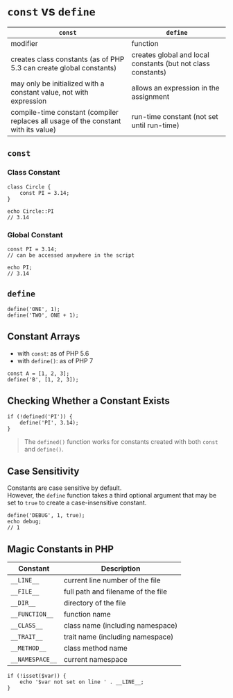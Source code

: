 # `const` vs `define`

| `const` | `define` |
|---------|----------|
| modifier | function |
| creates class constants (as of PHP 5.3 can create global constants) | creates global and local constants (but not class constants) |
| may only be initialized with a constant value, not with expression | allows an expression in the assignment |
| compile-time constant (compiler replaces all usage of the constant with its value) | run-time constant (not set until run-time) |

## `const`

### Class Constant

```
class Circle {
	const PI = 3.14;
}

echo Circle::PI
// 3.14
```

### Global Constant

```
const PI = 3.14;
// can be accessed anywhere in the script

echo PI;
// 3.14
```

## `define`

```
define('ONE', 1);
define('TWO', ONE + 1);
```

## Constant Arrays

* with `const`: as of PHP 5.6
* with `define()`: as of PHP 7

```
const A = [1, 2, 3];
define('B', [1, 2, 3]);
```

## Checking Whether a Constant Exists

```
if (!defined('PI')) {
	define('PI', 3.14);
}
```

> The `defined()` function works for constants created with both `const` and `define()`.

## Case Sensitivity

Constants are case sensitive by default.  
However, the `define` function takes a third optional argument that may be set to `true` to create a case-insensitive constant.

```
define('DEBUG', 1, true);
echo debug;
// 1
```

## Magic Constants in PHP

| Constant | Description |
|----------|-------------|
| `__LINE__` | current line number of the file |
| `__FILE__` | full path and filename of the file |
| `__DIR__` | directory of the file |
| `__FUNCTION__` | function name |
| `__CLASS__` | class name (including namespace) |
| `__TRAIT__` | trait name (including namespace) |
| `__METHOD__` | class method name |
| `__NAMESPACE__` | current namespace |

```
if (!isset($var)) {
	echo '$var not set on line ' . __LINE__;
}
```
